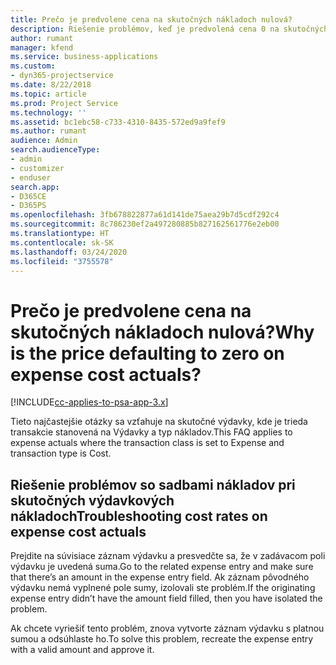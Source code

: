 ```yaml
---
title: Prečo je predvolene cena na skutočných nákladoch nulová?
description: Riešenie problémov, keď je predvolená cena 0 na skutočných výdavkových nákladoch.
author: rumant
manager: kfend
ms.service: business-applications
ms.custom:
- dyn365-projectservice
ms.date: 8/22/2018
ms.topic: article
ms.prod: Project Service
ms.technology: ''
ms.assetid: bc1ebc58-c733-4310-8435-572ed9a9fef9
ms.author: rumant
audience: Admin
search.audienceType:
- admin
- customizer
- enduser
search.app:
- D365CE
- D365PS
ms.openlocfilehash: 3fb678822877a61d141de75aea29b7d5cdf292c4
ms.sourcegitcommit: 8c786230ef2a497280885b827162561776e2eb00
ms.translationtype: HT
ms.contentlocale: sk-SK
ms.lasthandoff: 03/24/2020
ms.locfileid: "3755578"
---
```

# <a name="why-is-the-price-defaulting-to-zero-on-expense-cost-actuals"></a><span data-ttu-id="8c03a-103">Prečo je predvolene cena na skutočných nákladoch nulová?</span><span class="sxs-lookup"><span data-stu-id="8c03a-103">Why is the price defaulting to zero on expense cost actuals?</span></span>

[!INCLUDE[cc-applies-to-psa-app-3.x](../includes/cc-applies-to-psa-app-3x.md)]

<span data-ttu-id="8c03a-104">Tieto najčastejšie otázky sa vzťahuje na skutočné výdavky, kde je trieda transakcie stanovená na Výdavky a typ nákladov.</span><span class="sxs-lookup"><span data-stu-id="8c03a-104">This FAQ applies to expense actuals where the transaction class is set to Expense and transaction type is Cost.</span></span>

## <a name="troubleshooting-cost-rates-on-expense-cost-actuals"></a><span data-ttu-id="8c03a-105">Riešenie problémov so sadbami nákladov pri skutočných výdavkových nákladoch</span><span class="sxs-lookup"><span data-stu-id="8c03a-105">Troubleshooting cost rates on expense cost actuals</span></span>

<span data-ttu-id="8c03a-106">Prejdite na súvisiace záznam výdavku a presvedčte sa, že v zadávacom poli výdavku je uvedená suma.</span><span class="sxs-lookup"><span data-stu-id="8c03a-106">Go to the related expense entry and make sure that there’s an amount in the expense entry field.</span></span> <span data-ttu-id="8c03a-107">Ak záznam pôvodného výdavku nemá vyplnené pole sumy, izolovali ste problém.</span><span class="sxs-lookup"><span data-stu-id="8c03a-107">If the originating expense entry didn’t have the amount field filled, then you have isolated the problem.</span></span>
 
<span data-ttu-id="8c03a-108">Ak chcete vyriešiť tento problém, znova vytvorte záznam výdavku s platnou sumou a odsúhlaste ho.</span><span class="sxs-lookup"><span data-stu-id="8c03a-108">To solve this problem, recreate the expense entry with a valid amount and approve it.</span></span>
